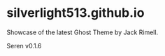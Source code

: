 silverlight513.github.io
========================


Showcase of the latest Ghost Theme by Jack Rimell.

Seren v0.1.6